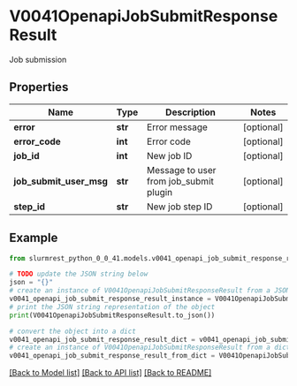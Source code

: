 # V0041OpenapiJobSubmitResponseResult

Job submission

## Properties

Name | Type | Description | Notes
------------ | ------------- | ------------- | -------------
**error** | **str** | Error message | [optional] 
**error_code** | **int** | Error code | [optional] 
**job_id** | **int** | New job ID | [optional] 
**job_submit_user_msg** | **str** | Message to user from job_submit plugin | [optional] 
**step_id** | **str** | New job step ID | [optional] 

## Example

```python
from slurmrest_python_0_0_41.models.v0041_openapi_job_submit_response_result import V0041OpenapiJobSubmitResponseResult

# TODO update the JSON string below
json = "{}"
# create an instance of V0041OpenapiJobSubmitResponseResult from a JSON string
v0041_openapi_job_submit_response_result_instance = V0041OpenapiJobSubmitResponseResult.from_json(json)
# print the JSON string representation of the object
print(V0041OpenapiJobSubmitResponseResult.to_json())

# convert the object into a dict
v0041_openapi_job_submit_response_result_dict = v0041_openapi_job_submit_response_result_instance.to_dict()
# create an instance of V0041OpenapiJobSubmitResponseResult from a dict
v0041_openapi_job_submit_response_result_from_dict = V0041OpenapiJobSubmitResponseResult.from_dict(v0041_openapi_job_submit_response_result_dict)
```
[[Back to Model list]](../README.md#documentation-for-models) [[Back to API list]](../README.md#documentation-for-api-endpoints) [[Back to README]](../README.md)


